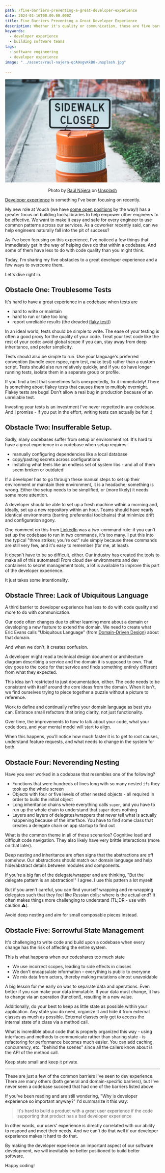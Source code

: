 ```yaml
---
path: /five-barriers-preventing-a-great-developer-experience
date: 2024-01-16T00:00:00.000Z
title: Five Barriers Preventing a Great Developer Experience
description: Whether it's quality or communication, these are five barriers that is keeping your team from having a great developer experience with your codebase.
keywords:
  - developer experience
  - building software teams
tags:
  - software engineering
  - developer experience
image: "../assets/raul-najera-qcA9xgvKkB8-unsplash.jpg"

---
```


<center>

![](../assets/raul-najera-qcA9xgvKkB8-unsplash.jpg)

<span class="credit">

Photo by <a href="https://unsplash.com/@reinf?utm_content=creditCopyText&utm_medium=referral&utm_source=unsplash">Raúl Nájera</a> on <a href="https://unsplash.com/photos/sidewalk-closed-signage-qcA9xgvKkB8?utm_content=creditCopyText&utm_medium=referral&utm_source=unsplash">Unsplash</a>

</span>
  
</center>

[Developer experience](https://dangoslen.me/blog/improving-the-developer-experience/) is something I've been focusing on recently. 

My new role at Vouch (we have [some open positions](https://www.vouch.us/careers) by the way!) has a greater focus on building tools/libraries to help empower other engineers to be effective. We want to make it easy and safe for every engineer to use common patterns across our services. As a coworker recently said, can we help engineers naturally fall into the pit of success?

As I've been focusing on this experience, I've noticed a few things that immediately get in the way of helping devs do that within a codebase. And some of them have less to do with code quality than you might think.

Today, I'm sharing my five obstacles to a great developer experience and a few ways to overcome them. 

Let's dive right in.

## Obstacle One: Troublesome Tests

It's hard to have a great experience in a codebase when tests are
* hard to write or maintain
* hard to run or take too long
* report unreliable results (the dreaded [flaky test](https://circleci.com/blog/reducing-flaky-test-failures/)))

In an ideal world, tests should be simple to write. The ease of your testing is often a good proxy for the quality of your code. Treat your test code like the rest of your code: avoid global scope if you can, stay away from deep inheritance, and prefer simplicity.

Tests should also be simple to run. Use your language's preferred convention (bundle exec rspec, npm test, make test) rather than a custom script. Tests should also run relatively quickly, and if you do have longer running tests, isolate them in a separate group or profile. 

If you find a test that sometimes fails unexpectedly, fix it immediately! There is something about flakey tests that causes them to multiply overnight. Flakey tests are bugs! Don't allow a real bug in production because of an unreliable test. 

Investing your tests is an investment I've never regretted in any codebase. And I promise - if you put in the effort, writing tests can actually be fun :) 

## Obstacle Two: Insufferable Setup.

Sadly, many codebases suffer from setup or environment rot. It's hard to have a great experience in a codebase when setup requires:
* manually configuring dependencies like a local database
* copy/pasting secrets across configurations
* installing what feels like an endless set of system libs - and all of them seem broken or outdated

If a developer has to go through these manual steps to set up their environment or maintain their environment, it is a headache; something is wrong. Either the setup needs to be simplified, or (more likely) it needs some more attention.

A developer should be able to set up a fresh machine within a morning and, ideally, set up a new repository within an hour. Teams should have nearly identical environments (barring preferential toolchains) that minimize drift and configuration agony. 

One comment on this from [LinkedIn](https://www.linkedin.com/feed/update/urn:li:activity:7150645369524088833?commentUrn=urn%3Ali%3Acomment%3A%28activity%3A7150645369524088833%2C7150660281625411584%29&dashCommentUrn=urn%3Ali%3Afsd_comment%3A%287150660281625411584%2Curn%3Ali%3Aactivity%3A7150645369524088833%29) was a two-command rule: if you can't set up the codebase to run in two commands, it's too many. I put this into the typical "three strikes; you're out" rule simply because three commands are still very few, and it's easy to remember (for me, at least).

It doesn't have to be so difficult, either. Our industry has created the tools to make all of this automated! From cloud dev environments and dev containers to secret management tools, a lot is available to improve this part of the developer experience.

It just takes some intentionality. 

## Obstacle Three: Lack of Ubiquitous Language

A third barrier to developer experience has less to do with code quality and more to do with communication. 

Our code often changes due to either learning more about a domain or developing a new feature to extend the domain. We need to create what Eric Evans calls "Ubiquitous Language" (from [Domain-Driven Design](https://www.goodreads.com/book/show/179133.Domain_Driven_Design)) about that domain.

And when we don't, it creates confusion.

A developer might read a technical design document or architecture diagram describing a service and the domain it is supposed to own. That dev goes to the code for that service and finds something entirely different from what they expected.

This idea isn't restricted to just documentation, either. The code needs to be consistent with itself around the core ideas from the domain. When it isn't, we find ourselves trying to piece together a puzzle without a picture to reference.

Work to define and continually refine your domain language as best you can. Embrace small refactors that bring clarity, not just functionality.

Over time, the improvements to how to talk about your code, what your code does, and your mental model will start to align. 

When this happens, you'll notice how much faster it is to get to root causes, understand feature requests, and what needs to change in the system for both.

## Obstacle Four: Neverending Nesting

Have you ever worked in a codebase that resembles one of the following?
* Functions that were hundreds of lines long with so many nested `ifs` they took up the whole screen
* Objects with four or five levels of other nested objects - all required in order to build the initial object
* Long inheritance chains where everything calls `super`, and you have to run up the whole chain to understand that `super` does nothing
* Layers and layers of delegates/wrappers that never tell what is actually happening because of the interface. You have to find some class that creates a delegate chain on app startup to find out

What is the common theme in all of these scenarios? Cognitive load and difficult code navigation. They also likely have very brittle interactions (more on that later). 

Deep nesting and inheritance are often signs that the abstractions are off somehow. Our abstractions should match our domain language and help hide/abstract details between modules and components. 

If you're a big fan of the delegate/wrapper and are thinking, "But the delegate pattern is an abstraction!" I agree. I use this pattern a lot myself.

But if you aren't careful, you can find yourself wrapping and re-wrapping delegates such that they feel like Russian dolls: where is the actual end? It often makes things more challenging to understand (TL;DR - use with caution ⚠️).

Avoid deep nesting and aim for small composable pieces instead.

## Obstacle Five: Sorrowful State Management

It's challenging to write code and build upon a codebase when every change has the risk of affecting the entire system.

This is what happens when our codeshares too much state
* We use incorrect scopes, leading to side effects in classes
* We don't encapsulate information – everything is public to everyone
* We mix data from actors, thereby making mutations almost unavoidable

A big lesson for me early on was to separate data and operations. Even better if you can make your data immutable. If your data must change, it has to change via an operation (function!), resulting in a new value. 

Additionally, do your best to keep as little state as possible within your application. Any state you do need, organize it and hide it from external classes as much as possible. External classes only get to access the internal state of a class via a method call.

What is incredible about code that is properly organized this way - using interfaces and methods to communicate rather than sharing state - is refactoring for performance becomes much easier. You can add caching, concurrency, etc. "behind the scenes" since all the callers know about is the API of the method call.

Keep state small and keep it private.

---

These are just a few of the common barriers I've seen to dev experience. There are many others (both general and domain-specific barriers), but I've never seen a codebase succeed that had one of the barriers listed above.

If you've been reading and are still wondering, "Why is developer experience so important anyway?" I'd summarize it this way:

> It's hard to build a product with a great user experience if the code supporting that product has a bad developer experience

In other words, our users' experience is directly correlated with our ability to respond and meet their needs. And we can't do that well if our developer experience makes it hard to do that. 

By making the developer experience an important aspect of our software development, we will inevitably be better positioned to build better software.

Happy coding!